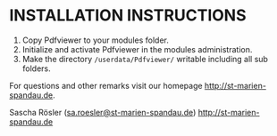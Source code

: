 INSTALLATION INSTRUCTIONS
=========================

1) Copy Pdfviewer to your modules folder.
2) Initialize and activate Pdfviewer in the modules administration.
3) Make the directory `/userdata/Pdfviewer/` writable including all sub folders.

For questions and other remarks visit our homepage http://st-marien-spandau.de.

Sascha Rösler (sa.roesler@st-marien-spandau.de)
http://st-marien-spandau.de

